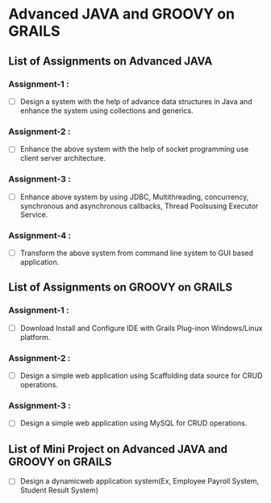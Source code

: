 # Advanced  JAVA and  GROOVY on GRAILS

## List of Assignments on Advanced JAVA
 
### Assignment-1 :
- [ ] Design a system with the help of advance data structures in Java and enhance the system using collections and generics.
 
### Assignment-2 :
- [ ] Enhance the above system with the help of socket programming use client server architecture.
 
### Assignment-3 :
- [ ] Enhance   above   system   by   using   JDBC,   Multithreading,   concurrency,   synchronous   and asynchronous callbacks, Thread Poolsusing Executor Service.
 
### Assignment-4 :
- [ ] Transform the above system from command line system to GUI based application.

## List of Assignments on GROOVY on GRAILS

### Assignment-1 :
- [ ] Download Install and Configure IDE with Grails Plug-inon Windows/Linux platform. 
 
### Assignment-2 :
- [ ] Design a simple web application using Scaffolding data source for CRUD operations.
 
### Assignment-3 :
- [ ] Design a simple web application using MySQL for CRUD operations.

## List of Mini Project on  Advanced  JAVA and  GROOVY on GRAILS
- [ ] Design a dynamicweb application system(Ex, Employee Payroll System, Student Result System)